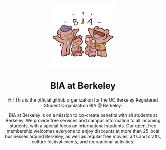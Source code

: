 <p align="center">
  <img src="bia-art.png" width="200" alt="BIA banner">
</p>

<h1 align="center">BIA at Berkeley</h1>

<p align="center">Hi! This is the official github organization for the UC Berkeley Registered Student Organization BIA @ Berkeley.</p>

<p align="center">BIA at Berkeley is on a mission to co-create benefits with all students at Berkeley. We provide free services and campus information to all incoming students, with a special focus on international students. Our open, free membership welcomes everyone to enjoy discounts at more than 25 local businesses around Berkeley, as well as regular free movies, arts and crafts, culture festival events, and recreational activities.</p>
